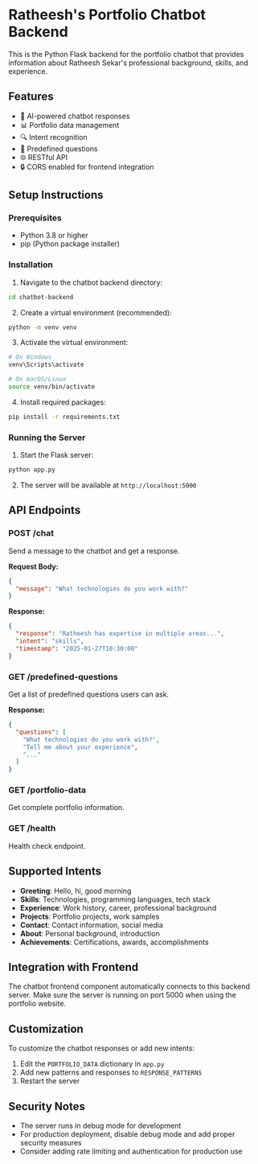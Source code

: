 # Ratheesh's Portfolio Chatbot Backend

This is the Python Flask backend for the portfolio chatbot that provides information about Ratheesh Sekar's professional background, skills, and experience.

## Features

- 🤖 AI-powered chatbot responses
- 📊 Portfolio data management
- 🔍 Intent recognition
- 💬 Predefined questions
- 🌐 RESTful API
- 🔒 CORS enabled for frontend integration

## Setup Instructions

### Prerequisites

- Python 3.8 or higher
- pip (Python package installer)

### Installation

1. Navigate to the chatbot backend directory:
```bash
cd chatbot-backend
```

2. Create a virtual environment (recommended):
```bash
python -m venv venv
```

3. Activate the virtual environment:
```bash
# On Windows
venv\Scripts\activate

# On macOS/Linux
source venv/bin/activate
```

4. Install required packages:
```bash
pip install -r requirements.txt
```

### Running the Server

1. Start the Flask server:
```bash
python app.py
```

2. The server will be available at `http://localhost:5000`

## API Endpoints

### POST /chat
Send a message to the chatbot and get a response.

**Request Body:**
```json
{
  "message": "What technologies do you work with?"
}
```

**Response:**
```json
{
  "response": "Ratheesh has expertise in multiple areas...",
  "intent": "skills",
  "timestamp": "2025-01-27T10:30:00"
}
```

### GET /predefined-questions
Get a list of predefined questions users can ask.

**Response:**
```json
{
  "questions": [
    "What technologies do you work with?",
    "Tell me about your experience",
    "..."
  ]
}
```

### GET /portfolio-data
Get complete portfolio information.

### GET /health
Health check endpoint.

## Supported Intents

- **Greeting**: Hello, hi, good morning
- **Skills**: Technologies, programming languages, tech stack
- **Experience**: Work history, career, professional background
- **Projects**: Portfolio projects, work samples
- **Contact**: Contact information, social media
- **About**: Personal background, introduction
- **Achievements**: Certifications, awards, accomplishments

## Integration with Frontend

The chatbot frontend component automatically connects to this backend server. Make sure the server is running on port 5000 when using the portfolio website.

## Customization

To customize the chatbot responses or add new intents:

1. Edit the `PORTFOLIO_DATA` dictionary in `app.py`
2. Add new patterns and responses to `RESPONSE_PATTERNS`
3. Restart the server

## Security Notes

- The server runs in debug mode for development
- For production deployment, disable debug mode and add proper security measures
- Consider adding rate limiting and authentication for production use
